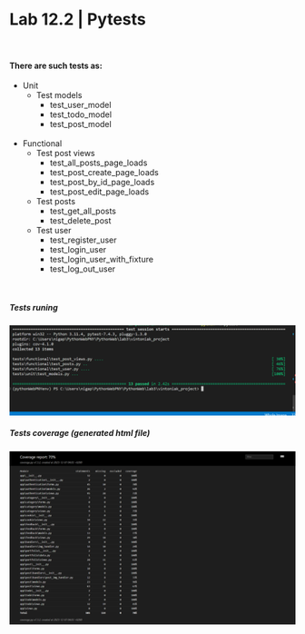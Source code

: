 # Lab 12.2 | Pytests
<br>

#### There are such tests as:
* Unit
  * Test models
    * test_user_model
    * test_todo_model
    * test_post_model
  <br>
* Functional
  * Test post views
    * test_all_posts_page_loads
    * test_post_create_page_loads
    * test_post_by_id_page_loads
    * test_post_edit_page_loads
  * Test posts
    * test_get_all_posts
    * test_delete_post
  * Test user
    * test_register_user
    * test_login_user
    * test_login_user_with_fixture
    * test_log_out_user


<br>

##### Tests runing
![photo](Screenshots/run%20pytests.png)
<br>

##### Tests coverage (generated html file)
![photo](Screenshots/tests%20coverage.png)


